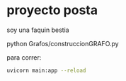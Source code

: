 # proyecto posta
 
soy una faquin bestia


python Grafos/construccionGRAFO.py   



para correr:
```bash
uvicorn main:app --reload
```

